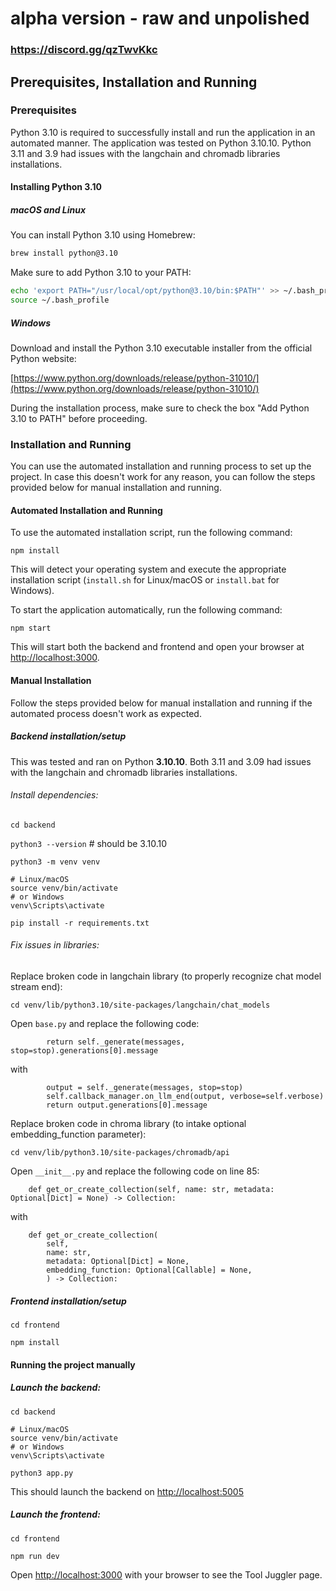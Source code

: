 # alpha version - raw and unpolished

### https://discord.gg/qzTwvKkc

## Prerequisites, Installation and Running

### Prerequisites

Python 3.10 is required to successfully install and run the application in an automated manner. The application was tested on Python 3.10.10. 
Python 3.11 and 3.9 had issues with the langchain and chromadb libraries installations.

#### Installing Python 3.10

##### macOS and Linux

You can install Python 3.10 using Homebrew:

```bash
brew install python@3.10
```

Make sure to add Python 3.10 to your PATH:

```bash
echo 'export PATH="/usr/local/opt/python@3.10/bin:$PATH"' >> ~/.bash_profile
source ~/.bash_profile
```

##### Windows

Download and install the Python 3.10 executable installer from the official Python website:

[https://www.python.org/downloads/release/python-31010/](https://www.python.org/downloads/release/python-31010/)

During the installation process, make sure to check the box "Add Python 3.10 to PATH" before proceeding.

### Installation and Running

You can use the automated installation and running process to set up the project. 
In case this doesn't work for any reason, you can follow the steps provided below for manual installation and running.

#### Automated Installation and Running

To use the automated installation script, run the following command:

```npm install```

This will detect your operating system and execute the appropriate installation script (`install.sh` for Linux/macOS or `install.bat` for Windows).

To start the application automatically, run the following command:

```npm start```

This will start both the backend and frontend and open your browser at [http://localhost:3000](http://localhost:3000).

#### Manual Installation

Follow the steps provided below for manual installation and running if the automated process doesn't work as expected.

##### Backend installation/setup

This was tested and ran on Python **3.10.10**. Both 3.11 and 3.09 had issues with the langchain and chromadb libraries installations.

###### Install dependencies:

```cd backend```

```python3 --version``` # should be 3.10.10

```python3 -m venv venv```

```
# Linux/macOS
source venv/bin/activate
# or Windows
venv\Scripts\activate
```

```pip install -r requirements.txt```

###### Fix issues in libraries:

Replace broken code in langchain library (to properly recognize chat model stream end):

```cd venv/lib/python3.10/site-packages/langchain/chat_models```

Open `base.py` and replace the following code:

```
        return self._generate(messages, stop=stop).generations[0].message
```

with

```
        output = self._generate(messages, stop=stop)
        self.callback_manager.on_llm_end(output, verbose=self.verbose)
        return output.generations[0].message
```

Replace broken code in chroma library (to intake optional embedding_function parameter):

```cd venv/lib/python3.10/site-packages/chromadb/api```

Open `__init__.py` and replace the following code on line 85:

```
    def get_or_create_collection(self, name: str, metadata: Optional[Dict] = None) -> Collection:
```

with

```
    def get_or_create_collection(
        self,
        name: str,
        metadata: Optional[Dict] = None,
        embedding_function: Optional[Callable] = None,
        ) -> Collection:
```

##### Frontend installation/setup

```cd frontend```

```npm install```

#### Running the project manually

##### Launch the backend:

```cd backend```

```
# Linux/macOS
source venv/bin/activate
# or Windows
venv\Scripts\activate
```

```python3 app.py```

This should launch the backend on [http://localhost:5005](http://localhost:5005)

##### Launch the frontend:

```cd frontend```

```npm run dev```

Open [http://localhost:3000](http://localhost:3000) with your browser to see the Tool Juggler page.